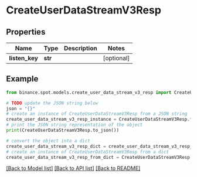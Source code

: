 # CreateUserDataStreamV3Resp


## Properties

Name | Type | Description | Notes
------------ | ------------- | ------------- | -------------
**listen_key** | **str** |  | [optional] 

## Example

```python
from binance.spot.models.create_user_data_stream_v3_resp import CreateUserDataStreamV3Resp

# TODO update the JSON string below
json = "{}"
# create an instance of CreateUserDataStreamV3Resp from a JSON string
create_user_data_stream_v3_resp_instance = CreateUserDataStreamV3Resp.from_json(json)
# print the JSON string representation of the object
print(CreateUserDataStreamV3Resp.to_json())

# convert the object into a dict
create_user_data_stream_v3_resp_dict = create_user_data_stream_v3_resp_instance.to_dict()
# create an instance of CreateUserDataStreamV3Resp from a dict
create_user_data_stream_v3_resp_from_dict = CreateUserDataStreamV3Resp.from_dict(create_user_data_stream_v3_resp_dict)
```
[[Back to Model list]](../README.md#documentation-for-models) [[Back to API list]](../README.md#documentation-for-api-endpoints) [[Back to README]](../README.md)


